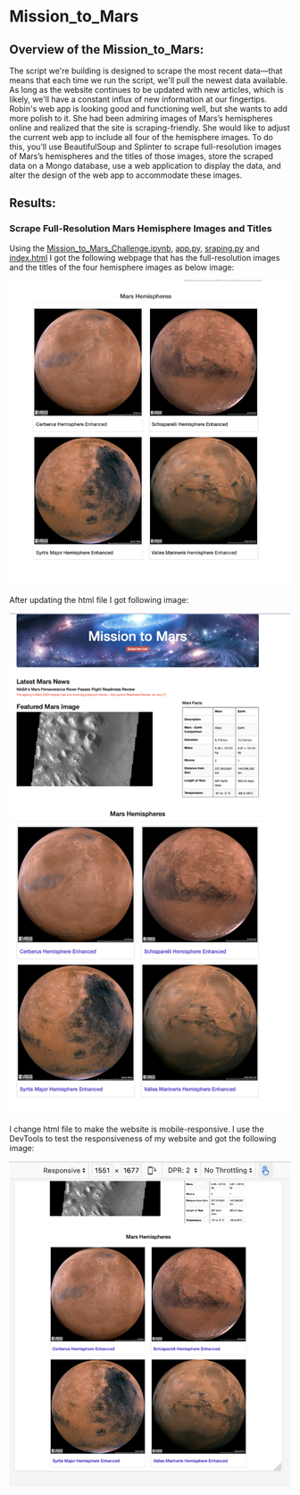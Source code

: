 # Mission_to_Mars


## Overview of the Mission_to_Mars: 
The script we're building is designed to scrape the most recent data—that means that each time we run the script, we'll pull the newest data available. As long as the website continues to be updated with new articles, which is likely, we'll have a constant influx of new information at our fingertips.
Robin's web app is looking good and functioning well, but she wants to add more polish to it. She had been admiring images of Mars’s hemispheres online and realized that the site is scraping-friendly. She would like to adjust the current web app to include all four of the hemisphere images. To do this, you’ll use BeautifulSoup and Splinter to scrape full-resolution images of Mars’s hemispheres and the titles of those images, store the scraped data on a Mongo database, use a web application to display the data, and alter the design of the web app to accommodate these images.

## Results: 
### Scrape Full-Resolution Mars Hemisphere Images and Titles
Using the [Mission_to_Mars_Challenge.ipynb](https://github.com/NishatSultana3538/Mission-to-Mars/blob/main/Mission_to_Mars_Challenge.ipynb), [app.py](https://github.com/NishatSultana3538/Mission-to-Mars/blob/main/app.py), [sraping.py](https://github.com/NishatSultana3538/Mission-to-Mars/blob/main/scraping.py) and [index.html](https://github.com/NishatSultana3538/Mission-to-Mars/blob/main/templates/index.html)  I got the following webpage that has the full-resolution images and the titles of the four hemisphere images as below image:

![hemisphere_image](https://github.com/NishatSultana3538/Mission-to-Mars/blob/main/images/Mars_hemisphere.png)

After updating the html file I got following image:

![webpage_image](https://github.com/NishatSultana3538/Mission-to-Mars/blob/main/images/Mission_to_Mars.png)

I change html file to make the website is mobile-responsive. I use the DevTools to test the responsiveness of my website and got the following image:

![mobile_responsive](https://github.com/NishatSultana3538/Mission-to-Mars/blob/main/images/mobile_responsive.png)












